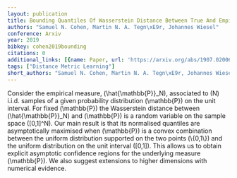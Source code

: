 ```yaml
---
layout: publication
title: Bounding Quantiles Of Wasserstein Distance Between True And Empirical Measure
authors: "Samuel N. Cohen, Martin N. A. Tegn\xE9r, Johannes Wiesel"
conference: Arxiv
year: 2019
bibkey: cohen2019bounding
citations: 0
additional_links: [{name: Paper, url: 'https://arxiv.org/abs/1907.02006'}]
tags: ["Distance Metric Learning"]
short_authors: "Samuel N. Cohen, Martin N. A. Tegn\xE9r, Johannes Wiesel"
---
```

Consider the empirical measure, \(\hat\{\mathbb\{P\}\}_N\), associated to \(N\)
i.i.d. samples of a given probability distribution \(\mathbb\{P\}\) on the unit
interval. For fixed \(\mathbb\{P\}\) the Wasserstein distance between
\(\hat\{\mathbb\{P\}\}_N\) and \(\mathbb\{P\}\) is a random variable on the sample space
\([0,1]^N\). Our main result is that its normalised quantiles are asymptotically
maximised when \(\mathbb\{P\}\) is a convex combination between the uniform
distribution supported on the two points \(\\{0,1\\}\) and the uniform distribution
on the unit interval \([0,1]\). This allows us to obtain explicit asymptotic
confidence regions for the underlying measure \(\mathbb\{P\}\).
  We also suggest extensions to higher dimensions with numerical evidence.
